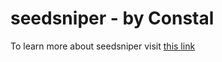 # seedsniper - by Constal
To learn more about seedsniper visit [this link](https://constal.cc/seedsniper.html)
